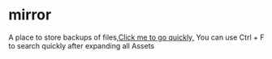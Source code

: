 # mirror
A place to store backups of files,[Click me to go quickly,](https://github.com/huanx-b/mirror/releases)
You can use Ctrl + F to search quickly after expanding all Assets
